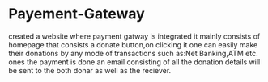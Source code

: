 # Payement-Gateway
created a website where payment gatway is integrated
it mainly consists of homepage that consists a donate button,on clicking it one can easily make their donations by any mode of transactions such as:Net Banking,ATM etc.
ones the payment is done an email consisting of all the donation details will be sent to the both donar as well as the reciever.
